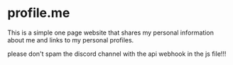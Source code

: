 # profile.me

This is a simple one page website that shares my personal information about me and links to my personal profiles.

please don't spam the discord channel with the api webhook in the js file!!!